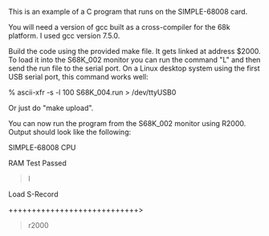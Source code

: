 This is an example of a C program that runs on the SIMPLE-68008 card.

You will need a version of gcc built as a cross-compiler for the 68k
platform. I used gcc version 7.5.0.

Build the code using the provided make file. It gets linked at address
$2000. To load it into the S68K_002 monitor you can run the
command "L" and then send the run file to the serial port. On a
Linux desktop system using the first USB serial port, this command
works well:

% ascii-xfr -s -l 100 S68K_004.run > /dev/ttyUSB0 

Or just do "make upload".

You can now run the program from the S68K_002 monitor using R2000. Output should
look like the following:

SIMPLE-68008 CPU

RAM Test Passed

> l

Load S-Record

++++++++++++++++++++++++++++>

> r2000
